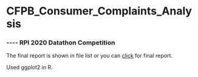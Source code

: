 # CFPB_Consumer_Complaints_Analysis
###  ---- RPI 2020 Datathon Competition

The final report is shown in file list or you can [click](https://github.com/DwayneLi/CFPB_Consumer_Complaints_Analysis/raw/master/CFPB_Complaints_Final_Report%20Team7.pdf) for final report.

Used ggplot2 in R.
